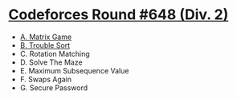 # [Codeforces Round #648 (Div. 2)](https://codeforces.com/contest/1365)

- [A. Matrix Game](https://github.com/wingkwong/codeforces/blob/master/1365/A.cpp)
- [B. Trouble Sort](https://github.com/wingkwong/codeforces/blob/master/1365/B.cpp)
- C. Rotation Matching
- D. Solve The Maze
- E. Maximum Subsequence Value
- F. Swaps Again
- G. Secure Password